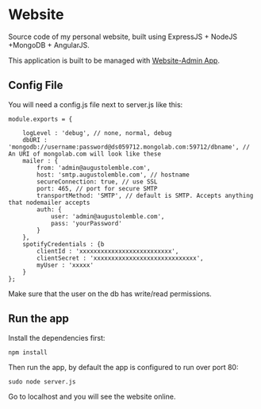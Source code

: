 # Website

Source code of my personal website, built using ExpressJS + NodeJS +MongoDB + AngularJS.

This application is built to be managed with [Website-Admin App](https://github.com/AugustoL/website-admin).

## Config File

You will need a config.js file next to server.js like this:
```
module.exports = {

    logLevel : 'debug', // none, normal, debug
    dbURI : 'mongodb://username:password@ds059712.mongolab.com:59712/dbname', // An URI of mongolab.com will look like these
    mailer : {
        from: 'admin@augustolemble.com',
        host: 'smtp.augustolemble.com', // hostname
        secureConnection: true, // use SSL
        port: 465, // port for secure SMTP
        transportMethod: 'SMTP', // default is SMTP. Accepts anything that nodemailer accepts
        auth: {
            user: 'admin@augustolemble.com',
            pass: 'yourPassword'
        }
    },
    spotifyCredentials : {b
        clientId : 'xxxxxxxxxxxxxxxxxxxxxxxxxx',
        clientSecret : 'xxxxxxxxxxxxxxxxxxxxxxxxxxxxx',
        myUser : 'xxxxx'
    }
};

```
Make sure that the user on the db has write/read permissions.

## Run the app

Install the dependencies first:
```
npm install
```
Then run the app, by default the app is configured to run over port 80:
```
sudo node server.js
```
Go to localhost and you will see the website online.
